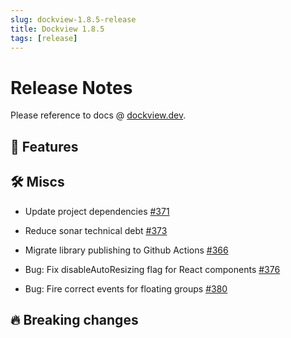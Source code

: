 ```yaml
---
slug: dockview-1.8.5-release
title: Dockview 1.8.5
tags: [release]
---
```


# Release Notes

Please reference to docs @ [dockview.dev](https://dockview.dev).

## 🚀 Features

## 🛠 Miscs

-   Update project dependencies [#371](https://github.com/mathuo/dockview/issues/371)

-   Reduce sonar technical debt [#373](https://github.com/mathuo/dockview/issues/373)

-   Migrate library publishing to Github Actions [#366](https://github.com/mathuo/dockview/issues/366)

-   Bug: Fix disableAutoResizing flag for React components [#376](https://github.com/mathuo/dockview/issues/376)

-   Bug: Fire correct events for floating groups [#380](https://github.com/mathuo/dockview/issues/380)

## 🔥 Breaking changes
